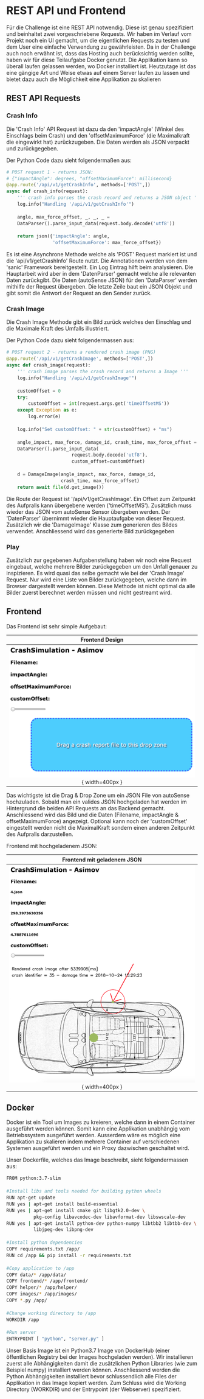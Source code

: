 # REST API und Frontend
Für die Challenge ist eine REST API notwendig. Diese ist genau spezifiziert und beinhaltet zwei vorgeschriebene
Requests. Wir haben im Verlauf vom Projekt noch ein UI gemacht, um die eigentlichen Requests zu testen und
dem User eine einfache Verwendung zu gewährleisten. Da in der Challenge auch noch erwähnt ist, dass das Hosting
auch berücksichtig werden sollte, haben wir für diese Teilaufgabe Docker genutzt. Die Applikation kann so
überall laufen gelassen werden, wo Docker installiert ist. Heutzutage ist das eine gängige Art und Weise
etwas auf einem Server laufen zu lassen und bietet dazu auch die Möglichkeit eine Applikation zu skalieren


## REST API Requests


### Crash Info
Die 'Crash Info' API Request ist dazu da den 'impactAngle' (Winkel des Einschlags beim Crash) und den
'offsetMaximumForce' (die Maximalkraft die eingewirkt hat) zurückzugeben.
Die Daten werden als JSON verpackt und zurückgegeben.

Der Python Code dazu sieht folgendermaßen aus:

```Python
# POST request 1 - returns JSON:
# {"impactAngle": degrees, "offsetMaximumForce": millisecond}
@app.route('/api/v1/getCrashInfo', methods=['POST',])
async def crash_info(request):
    ''' crash info parses the crash record and returns a JSON object '''
    log.info("Handling '/api/v1/getCrashInfo'")

    angle, max_force_offset, _, _, _ =
    DataParser().parse_input_data(request.body.decode('utf8'))

    return json({'impactAngle': angle,
                 'offsetMaximumForce': max_force_offset})
```

Es ist eine Asynchrone Methode welche als 'POST' Request markiert ist und die 'api/v1/getCrashInfo' Route nutzt. Die
Annotationen werden von dem 'sanic' Framework bereitgestellt.
Ein Log Eintrag hilft beim analysieren. Die Hauptarbeit wird aber in dem 'DatenParser' gemacht welche alle relevanten
Daten zurückgibt. Die Daten (autoSense JSON) für den 'DataParser' werden mithilfe der Request übergeben. Die letzte Zeile baut ein JSON
Objekt und gibt somit die Antwort der Request an den Sender zurück.


### Crash Image
Die Crash Image Methode gibt ein Bild zurück welches den Einschlag und die Maximale Kraft des Umfalls illustriert.

Der Python Code dazu sieht folgendermassen aus:

```python
# POST request 2 - returns a rendered crash image (PNG)
@app.route('/api/v1/getCrashImage', methods=['POST',])
async def crash_image(request):
    ''' crash image parses the crash record and returns a Image '''
    log.info("Handling '/api/v1/getCrashImage'")

    customOffset = 0
    try:
        customOffset = int(request.args.get('timeOffsetMS'))
    except Exception as e:
        log.error(e)

    log.info("Set customOffset: " + str(customOffset) + "ms")

    angle_impact, max_force, damage_id, crash_time, max_force_offset =
    DataParser().parse_input_data(
                        request.body.decode('utf8'),
                        custom_offset=customOffset)

    d = DamageImage(angle_impact, max_force, damage_id,
                    crash_time, max_force_offset)
    return await file(d.get_image())
```

Die Route der Request ist '/api/v1/getCrashImage'. Ein Offset zum Zeitpunkt des Aufpralls kann übergebene werden
('timeOffsetMS'). Zusätzlich muss wieder das JSON vom autoSense Sensor übergeben werden.
Der 'DatenParser' übernimmt wieder die Hauptaufgabe von dieser Request.
Zusätzlich wir die 'DamageImage' Klasse zum generieren des Bildes verwendet. Anschliessend wird das generierte Bild
zurückgegeben


### Play
Zusätzlich zur gegebenen Aufgabenstellung haben wir noch eine Request eingebaut, welche mehrere Bilder zurückgegeben um
den Unfall genauer zu inspizieren.
Es wird quasi das selbe gemacht wie bei der 'Crash Image' Request. Nur wird eine Liste von Bilder zurückgegeben, welche
dann im Browser dargestellt werden können. Diese Methode ist nicht optimal da alle Bilder zuerst berechnet werden
müssen und nicht gestreamt wird.


## Frontend
Das Frontend ist sehr simple Aufgebaut:

|Frontend Design                                                                    |
|:---------------------------------------------------------------------------------:|
|![Frontend Design](img/frontend.png "FrontEnd Design"){ width=400px }              |



Das wichtigste ist die Drag & Drop Zone um ein JSON File von autoSense hochzuladen. Sobald man ein valides JSON
hochgeladen hat werden im Hintergrund die beiden API Requests an das Backend gemacht. Anschliessend wird das Bild und die Daten (Filename, impactAngle & offsetMaximumForce) angezeigt. Optional kann noch der 'customOffset'
eingestellt werden nicht die MaximalKraft sondern einen anderen Zeitpunkt des Aufpralls darzustellen.

Frontend mit hochgeladenem JSON:

| Frontend mit geladenem JSON                                                                             |
|:-------------------------------------------------------------------------------------------------------:|
|![Frontend mit geladenem JSON](img/frontend_loaded.png "FrontEnd mit geladenem JSON"){ width=400px }     |

## Docker
Docker ist ein Tool um Images zu kreieren, welche dann in einem Container ausgeführt werden können. Somit kann eine
Applikation unabhängig vom Betriebssystem ausgeführt werden.
Ausserdem wäre es möglich eine Applikation zu skalieren indem mehrere Container auf verschiedenen Systemen ausgeführt
werden und ein Proxy dazwischen geschaltet wird.

Unser Dockerfile, welches das Image beschreibt, sieht folgendermassen aus:

```bash
FROM python:3.7-slim

#Install libs and tools needed for building python wheels
RUN apt-get update
RUN yes | apt-get install build-essential
RUN yes | apt-get install cmake git libgtk2.0-dev \
          pkg-config libavcodec-dev libavformat-dev libswscale-dev
RUN yes | apt-get install python-dev python-numpy libtbb2 libtbb-dev \
          libjpeg-dev libpng-dev

#Install python dependencies
COPY requirements.txt /app/
RUN cd /app && pip install -r requirements.txt

#Copy application to /app
COPY data/* /app/data/
COPY frontend/* /app/frontend/
COPY helper/* /app/helper/
COPY images/* /app/images/
COPY *.py /app/

#Change working directory to /app
WORKDIR /app

#Run server
ENTRYPOINT [ "python", "server.py" ]

```

Unser Basis Image ist ein Python3.7 Image von DockerHub (einer öffentlichen Registry bei der Images hochgeladen werden).
Wir installieren zuerst alle Abhängigkeiten damit die zusätzlichen Python Libraries (wie zum Beispiel numpy) installiert
werden können.
Anschliessend werden die Python Abhängigkeiten installiert bevor schlussendlich alle Files der Applikation in das Image
kopiert werden. Zum Schluss wird die Working Directory (WORKDIR) und der Entrypoint (der Webserver) spezifiziert.
